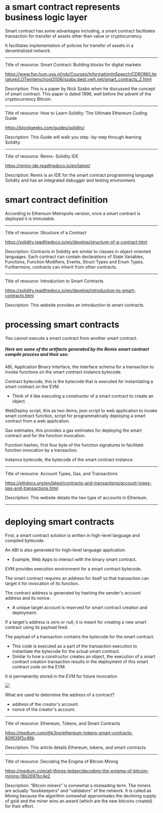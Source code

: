 # a smart contract represents business logic layer

Smart contract has some advantages including, a smart contract facilitates transaction for transfer of assets other than value or cryptocurrency.

It facilitates implementation of policies for transfer of assets in a decentralized network.

---

Title of resource: Smart Contract: Building blocks for digital markets

https://www.fon.hum.uva.nl/rob/Courses/InformationInSpeech/CDROM/Literature/LOTwinterschool2006/szabo.best.vwh.net/smart_contracts_2.html

Description: This is a paper by Nick Szabo when he discussed the concept of smart contract. This paper is dated 1996, well before the advent of the cryptocurrency Bitcoin.

---

Title of resource: How to Learn Solidity: The Ultimate Ethereum Coding Guide

https://blockgeeks.com/guides/solidity/

Description: This Guide will walk you step -by-step through learning Solidity.

---

Title of resource: Remix- Solidity IDE

https://remix-ide.readthedocs.io/en/latest/

Description: Remix is an IDE for the smart contract programming language Solidity and has an integrated debugger and testing environment.

# smart contract definition

According to Ethereum Metropolis version, once a smart contract is deployed it is immutable.

---

Title of resource: Structure of a Contract

https://solidity.readthedocs.io/en/develop/structure-of-a-contract.html

Description: Contracts in Solidity are similar to classes in object-oriented languages. Each contract can contain declarations of State Variables, Functions, Function Modifiers, Events, Struct Types and Enum Types. Furthermore, contracts can inherit from other contracts.

---

Title of resource: Introduction to Smart Contracts

https://solidity.readthedocs.io/en/develop/introduction-to-smart-contracts.html

Description: This website provides an introduction to smart contracts.

# processing smart contracts

You cannot execute a smart contract from another smart contract.

##### Here are some of the artifacts generated by the Remix smart contract compile process and their use:

ABI, Application Binary Interface, the interface schema for a transaction to invoke functions on the smart contract instance bytecode.

Contract bytecode, this is the bytecode that is executed for instantiating a smart contract on the EVM.
- Think of it like executing a constructor of a smart contract to create an object.

WebDeploy script, this as two items; json script to web application to invoke smart contract function, script for programmatically deploying a smart contract from a web application.

Gas estimates, this provides a gas estimates for deploying the smart contract and for the function invocation.

Function hashes, first four byte of the function signatures to facilitate function invocation by a transaction.

Instance bytecode, the bytecode of the smart contract instance.

---

Title of resource: Account Types, Gas, and Transactions

https://ethdocs.org/en/latest/contracts-and-transactions/account-types-gas-and-transactions.html

Description: This website details the two type of accounts in Ethereum.

---

# deploying smart contracts

First, a smart contract solution is written in high-level language and compiled bytecode.

An ABI is also generated for high-level language application.
- Example, Web Apps to interact with the binary smart contract.

EVM provides execution environment for a smart contract bytecode.

The smart contract requires an address for itself so that transaction can target it for invocation of its function.

The contract address is generated by hashing the sender's account address and its nonce.
- A unique target account is reserved for smart contract creation and deployment.

If a target's address is zero or null, it is meant for creating a new smart contract using its payload feed.

The payload of a transaction contains the bytecode for the smart contract.
- This code is executed as a part of the transaction execution to instantiate the bytecode for the actual smart contract.
- Similar to how a constructor creates an object, the execution of a smart contract creation transaction results in the deployment of this smart contract code on the EVM.

It is permanently stored in the EVM for future invocation.

![](../../imgs/smart-contract-deployments.gif)

What are used to determine the address of a contract?

- address of the creator's account.
- nonce of the creator's account.

---

Title of resource: Ethereum, Tokens, and Smart Contracts

https://medium.com/@k3no/ethereum-tokens-smart-contracts-80f639f5c46b

Description: This article details Ethereum, tokens, and smart contracts.

---

Title of resource: Decoding the Enigma of Bitcoin Mining

https://medium.com/all-things-ledger/decoding-the-enigma-of-bitcoin-mining-f8b2697bc4e2

Description: “Bitcoin miners” is somewhat a misleading term. The miners are actually “bookkeepers” and “validators” of the network. It is called as Mining because the algorithm somewhat approximates the declining supply of gold and the miner wins an award (which are the new bitcoins created) for their effort.